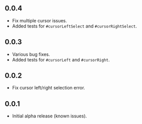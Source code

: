 ## 0.0.4
- Fix multiple cursor issues.
- Added tests for `#cursorLeftSelect` and `#cursorRightSelect`.

## 0.0.3
- Various bug fixes.
- Added tests for `#cursorLeft` and `#cursorRight`.

## 0.0.2
- Fix cursor left/right selection error.

## 0.0.1
- Initial alpha release (known issues).
